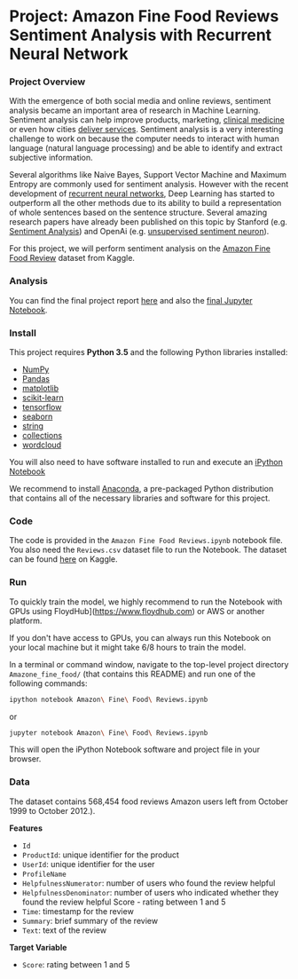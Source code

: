 # Project: Amazon Fine Food Reviews Sentiment Analysis with Recurrent Neural Network


### Project Overview

With the emergence of both social media and online reviews, sentiment analysis became an important area of research in Machine Learning. Sentiment analysis can help improve products, marketing, [clinical medicine](https://www.ncbi.nlm.nih.gov/pubmed/25982909) or even how cities  [deliver services](http://thegovlab.org/smart-cities-smart-citizens/). Sentiment analysis is a very interesting challenge to work on because the computer needs to interact with human language (natural language processing) and be able to identify and extract subjective information.

Several algorithms like Naive Bayes, Support Vector Machine and Maximum Entropy are commonly used for sentiment analysis. However with the recent development of [recurrent neural networks](http://karpathy.github.io/2015/05/21/rnn-effectiveness/), Deep Learning has started to outperform all the other methods due to its ability to build a representation of whole sentences based on the sentence structure. Several amazing research papers have already been published on this topic by Stanford (e.g. [Sentiment Analysis](https://nlp.stanford.edu/sentiment/])) and OpenAi (e.g. [unsupervised sentiment neuron](https://blog.openai.com/unsupervised-sentiment-neuron/#sentimentneuron])).

For this project, we will perform sentiment analysis on the [Amazon Fine Food Review](https://www.kaggle.com/snap/amazon-fine-food-reviews) dataset from Kaggle.

### Analysis
You can find the final project report [here](https://github.com/yanndupis/RNN-Amazon-Fine-Food-Reviews/blob/master/Report/Fine_Food_Review_Sentiment_Analysis_Report.pdf) and also the [final Jupyter Notebook](https://github.com/yanndupis/RNN-Amazon-Fine-Food-Reviews/blob/master/Amazon%20Fine%20Food%20Reviews.ipynb).

### Install

This project requires **Python 3.5** and the following Python libraries installed:

- [NumPy](http://www.numpy.org/)
- [Pandas](http://pandas.pydata.org)
- [matplotlib](http://matplotlib.org/)
- [scikit-learn](http://scikit-learn.org/stable/)
- [tensorflow](https://www.tensorflow.org/)
- [seaborn](https://seaborn.pydata.org/)
- [string](https://docs.python.org/3.5/library/string.html)
- [collections](https://docs.python.org/3.3/library/collections.html)
- [wordcloud](https://github.com/amueller/word_cloud)

You will also need to have software installed to run and execute an [iPython Notebook](http://ipython.org/notebook.html)

We recommend to install [Anaconda](https://www.continuum.io/downloads), a pre-packaged Python distribution that contains all of the necessary libraries and software for this project.

### Code

The code is provided in the `Amazon Fine Food Reviews.ipynb` notebook file. You also need the `Reviews.csv` dataset file to run the Notebook. The dataset can be found [here](https://www.kaggle.com/snap/amazon-fine-food-reviews) on Kaggle.

### Run

To quickly train the model, we highly recommend to run the Notebook with GPUs using FloydHub](https://www.floydhub.com) or AWS or another platform.

If you don't have access to GPUs, you can always run this Notebook on your local machine but it might take 6/8 hours to train the model.

In a terminal or command window, navigate to the top-level project directory `Amazone_fine_food/` (that contains this README) and run one of the following commands:

```bash
ipython notebook Amazon\ Fine\ Food\ Reviews.ipynb
```  
or
```bash
jupyter notebook Amazon\ Fine\ Food\ Reviews.ipynb
```

This will open the iPython Notebook software and project file in your browser.

### Data

The dataset contains 568,454 food reviews Amazon users left from October 1999 to October 2012.).

**Features**
- `Id`
- `ProductId`: unique identifier for the product
- `UserId`: unique identifier for the user
- `ProfileName`
- `HelpfulnessNumerator`: number of users who found the review helpful
- `HelpfulnessDenominator`: number of users who indicated whether they found the review helpful
Score - rating between 1 and 5
- `Time`: timestamp for the review
- `Summary`: brief summary of the review
- `Text`: text of the review

**Target Variable**
- `Score`: rating between 1 and 5

